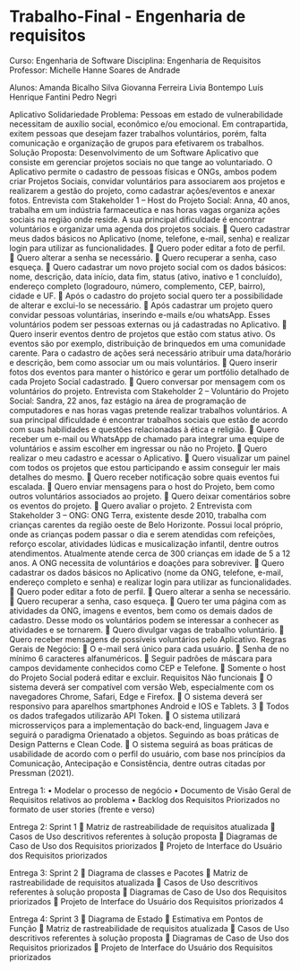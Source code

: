 # Trabalho-Final - Engenharia de requisitos

Curso: Engenharia de Software
Disciplina: Engenharia de Requisitos
Professor: Michelle Hanne Soares de Andrade

Alunos: 
Amanda Bicalho Silva
Giovanna Ferreira
Livia Bontempo 
Luís Henrique Fantini 
Pedro Negri

Aplicativo Solidariedade
Problema: Pessoas em estado de vulnerabilidade necessitam de auxílio
social, econômico e/ou emocional. Em contrapartida, exitem pessoas que
desejam fazer trabalhos voluntários, porém, falta comunicação e
organização de grupos para efetivarem os trabalhos.
Solução Proposta: Desenvolvimento de um Software Aplicativo que
consiste em gerenciar projetos sociais no que tange ao voluntariado. O
Aplicativo permite o cadastro de pessoas físicas e ONGs, ambos podem criar
Projetos Sociais, convidar voluntários para associarem aos projetos e
realizarem a gestão do projeto, como cadastrar ações/eventos e anexar
fotos.
Entrevista com Stakeholder 1 – Host do Projeto Social:
Anna, 40 anos, trabalha em um indústria farmaceutica e nas horas vagas
organiza ações sociais na região onde reside. A sua principal dificuldade é
encontrar voluntários e organizar uma agenda dos projetos sociais.
 Quero cadastrar meus dados básicos no Aplicativo (nome,
telefone, e-mail, senha) e realizar login para utilizar as
funcionalidades.
 Quero poder editar a foto de perfil.
 Quero alterar a senha se necessário.
 Quero recuperar a senha, caso esqueça.
 Quero cadastrar um novo projeto social com os dados básicos:
nome, descrição, data início, data fim, status (ativo, inativo e
1
concluído), endereço completo (logradouro, número,
complemento, CEP, bairro), cidade e UF.
 Após o cadastro do projeto social quero ter a possibilidade de
alterar e exclui-lo se necessário.
 Após cadastrar um projeto quero convidar pessoas voluntárias,
inserindo e-mails e/ou whatsApp. Esses voluntários podem ser
pessoas externas ou já cadastradas no Aplicativo.
 Quero inserir eventos dentro de projetos que estão com status
ativo. Os eventos são por exemplo, distribuição de brinquedos em
uma comunidade carente. Para o cadastro de ações será
necessário atribuir uma data/horário e descrição, bem como
associar um ou mais voluntários.
 Quero inserir fotos dos eventos para manter o histórico e gerar
um portfólio detalhado de cada Projeto Social cadastrado.
 Quero conversar por mensagem com os voluntários do projeto.
Entrevista com Stakeholder 2 – Voluntário do Projeto Social:
Sandra, 22 anos, faz estágio na área de programação de computadores e
nas horas vagas pretende realizar trabalhos voluntários. A sua principal
dificuldade é encontrar trabalhos sociais que estão de acordo com suas
habilidades e questões relacionadas à ética e religião.
 Quero receber um e-mail ou WhatsApp de chamado para integrar
uma equipe de voluntários e assim escolher em ingressar ou não no
Projeto.
 Quero realizar o meu cadastro e acessar o Aplicativo.
 Quero visualizar um painel com todos os projetos que estou
participando e assim conseguir ler mais detalhes do mesmo.
 Quero receber notificação sobre quais eventos fui escalada.
 Quero enviar mensagens para o host do Projeto, bem como outros
voluntários associados ao projeto.
 Quero deixar comentários sobre os eventos do projeto.
 Quero avaliar o projeto.
2
Entrevista com Stakeholder 3 – ONG:
ONG Terra, existente desde 2010, trabalha com crianças carentes da região
oeste de Belo Horizonte. Possui local próprio, onde as crianças podem
passar o dia e serem atendidas com refeições, reforço escolar, atividades
lúdicas e musicalização infantil, dentre outros atendimentos. Atualmente
atende cerca de 300 crianças em idade de 5 a 12 anos. A ONG necessita de
voluntários e doações para sobreviver.
 Quero cadastrar os dados básicos no Aplicativo (nome da ONG,
telefone, e-mail, endereço completo e senha) e realizar login para
utilizar as funcionalidades.
 Quero poder editar a foto de perfil.
 Quero alterar a senha se necessário.
 Quero recuperar a senha, caso esqueça.
 Quero ter uma página com as atividades da ONG, imagens e
eventos, bem como os demais dados de cadastro. Desse modo os
voluntários podem se interessar a conhecer as atividades e se
tornarem.
 Quero divulgar vagas de trabalho voluntário.
 Quero receber mensagens de possíveis voluntários pelo Aplicativo.
Regras Gerais de Negócio:
 O e-mail será único para cada usuário.
 Senha de no mínimo 6 caracteres alfanuméricos.
 Seguir padrões de máscara para campos devidamente conhecidos
como CEP e Telefone.
 Somente o host do Projeto Social poderá editar e excluir.
Requisitos Não funcionais
 O sistema deverá ser compatível com versão Web, especialmente com
os navegadores Chrome, Safari, Edge e Firefox.
 O sistema deverá ser responsivo para aparelhos smartphones Android e
IOS e Tablets.
3
 Todos os dados trafegados utilizarão API Token.
 O sistema utilizará microsserviços para a implementação do back-end,
linguagem Java e seguirá o paradigma Orienatado a objetos. Seguindo
as boas práticas de Design Patterns e Clean Code.
 O sistema seguirá as boas práticas de usabilidade de acordo com o
perfil do usuário, com base nos princípios da Comunicação,
Antecipação e Consistência, dentre outras citadas por Pressman (2021).

Entrega 1:
• Modelar o processo de negócio
• Documento de Visão Geral de Requisitos relativos ao problema
• Backlog dos Requisitos Priorizados no formato de user stories (frente
e verso)

Entrega 2: Sprint 1
 Matriz de rastreabilidade de requisitos atualizada
 Casos de Uso descritivos referentes à solução proposta
 Diagramas de Caso de Uso dos Requisitos priorizados
 Projeto de Interface do Usuário dos Requisitos priorizados

Entrega 3: Sprint 2
 Diagrama de classes e Pacotes
 Matriz de rastreabilidade de requisitos atualizada
 Casos de Uso descritivos referentes à solução proposta
 Diagramas de Caso de Uso dos Requisitos priorizados
 Projeto de Interface do Usuário dos Requisitos priorizados
4

Entrega 4: Sprint 3
 Diagrama de Estado
 Estimativa em Pontos de Função
 Matriz de rastreabilidade de requisitos atualizada
 Casos de Uso descritivos referentes à solução proposta
 Diagramas de Caso de Uso dos Requisitos priorizados
 Projeto de Interface do Usuário dos Requisitos priorizados
